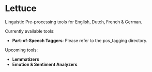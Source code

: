 # Lettuce
Linguistic Pre-processing tools for English, Dutch, French &amp; German.

Currently available tools:

- **Part-of-Speech Taggers**: Please refer to the pos_tagging directory.

Upcoming tools:

- **Lemmatizers**
- **Emotion & Sentiment Analyzers**
